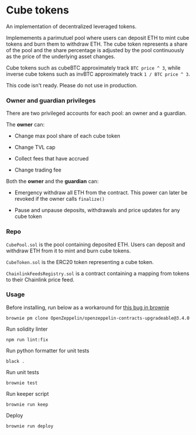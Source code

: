 # Cube tokens

An implementation of decentralized leveraged tokens.

Implemements a parimutuel pool where users can deposit ETH to mint cube tokens
and burn them to withdraw ETH. The cube token represents a share of the pool
and the share percentage is adjusted by the pool continuously as the price of
the underlying asset changes.

Cube tokens such as cubeBTC approximately track `BTC price ^ 3`, while
inverse cube tokens such as invBTC approximately track `1 / BTC price ^ 3`.

This code isn't ready. Please do not use in production.


### Owner and guardian privileges

There are two privileged accounts for each pool: an owner and a guardian.

The **owner** can:

- Change max pool share of each cube token

- Change TVL cap

- Collect fees that have accrued

- Change trading fee

Both the **owner** and the **guardian** can:

- Emergency withdraw all ETH from the contract. This power can later be
  revoked if the owner calls `finalize()`

- Pause and unpause deposits, withdrawals and price updates for any cube token


### Repo

`CubePool.sol` is the pool containing deposited ETH. Users can deposit and
withdraw ETH from it to mint and burn cube tokens.

`CubeToken.sol` is the ERC20 token representing a cube token.

`ChainlinkFeedsRegistry.sol` is a contract containing a mapping from tokens
to their Chainlink price feed.


### Usage

Before installing, run below as a workaround for [this bug in brownie](https://github.com/eth-brownie/brownie/issues/893)
```
brownie pm clone OpenZeppelin/openzeppelin-contracts-upgradeable@3.4.0
```

Run solidity linter
```
npm run lint:fix
```

Run python formatter for unit tests
```
black .
```

Run unit tests
```
brownie test
```

Run keeper script
```
brownie run keep
```

Deploy
```
brownie run deploy
```
